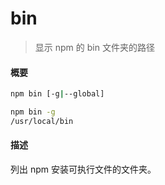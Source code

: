 # bin

> 显示 npm 的 bin 文件夹的路径



#### 概要

```bash
npm bin [-g|--global]
```

```bash
npm bin -g
/usr/local/bin
```



#### 描述

列出 npm 安装可执行文件的文件夹。